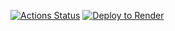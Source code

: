 [![Actions Status](https://github.com/EugeneWinter/php-project-9/actions/workflows/hexlet-check.yml/badge.svg)](https://github.com/EugeneWinter/php-project-9/actions)
[![Deploy to Render](https://render.com/images/deploy-to-render-button.svg)](https://render.com/deploy?repo=https://github.com/EugeneWinter/php-project-9&region=oregon)
